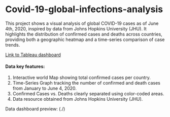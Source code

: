 # Covid-19-global-infections-analysis

This project shows a visual analysis of global COVID-19 cases as of June 4th, 2020, inspired by data from Johns Hopkins University (JHU). It highlights the distribution of confirmed cases and deaths across countries, providing both a geographic heatmap and a time-series comparison of case trends.

[Link to Tableau dashboard](https://public.tableau.com/shared/DDZM5C7CJ?:display_count=n&:origin=viz_share_link)


#### Data key features:
1. Interactive world Map showing total confirmed cases per country.
2. Time-Series Graph tracking the number of confirmed and death cases from January to June 4, 2020.
3. Confirmed Cases vs. Deaths clearly separated using color-coded areas.
4. Data resource obtained from Johns Hopkins University (JHU).

Data dashboard preview: 
(./)
